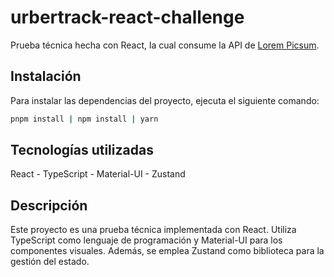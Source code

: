 # urbertrack-react-challenge

Prueba técnica hecha con React, la cual consume la API de [Lorem Picsum](https://picsum.photos/).

## Instalación

Para instalar las dependencias del proyecto, ejecuta el siguiente comando:

```bash
pnpm install | npm install | yarn
```

## Tecnologías utilizadas
React - TypeScript - Material-UI - Zustand

## Descripción
Este proyecto es una prueba técnica implementada con React. Utiliza TypeScript como lenguaje de programación y Material-UI para los componentes visuales. Además, se emplea Zustand como biblioteca para la gestión del estado.
